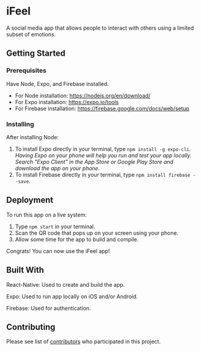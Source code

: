# iFeel

A social media app that allows people to interact with others using a limited subset of emotions.

## Getting Started


### Prerequisites

Have Node, Expo, and Firebase installed.
- For Node installation: <https://nodejs.org/en/download/>
- For Expo installation: <https://expo.io/tools>
- For Firebase installation: <https://firebase.google.com/docs/web/setup>

### Installing

After installing Node:
1. To install Expo directly in your terminal, type `npm install -g expo-cli`. *Having Expo on your phone will help you run and test your app locally. Search "Expo Client" in the App Store or Google Play Store and download the app on your phone.*
2. To install Firebase directly in your terminal, type `npm install firebase --save`.


## Deployment

To run this app on a live system:
1. Type `npm start` in your terminal.
2. Scan the QR code that pops up on your screen using your phone.
3. Allow some time for the app to build and compile.

Congrats! You can now use the iFeel app!

## Built With

React-Native: Used to create and build the app.

Expo: Used to run app locally on iOS and/or Android.

Firebase: Used for authentication.

## Contributing

Please see list of [contributors](https://github.com/CS196Illinois/iFeel/graphs/contributors) who participated in this project.

